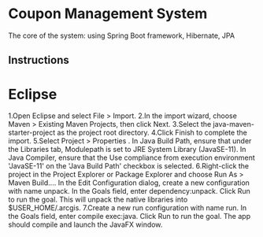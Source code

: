 # Coupon Management System
The core of the system: using Spring Boot framework, Hibernate, JPA


## Instructions

# Eclipse

1.Open Eclipse and select File > Import.
2.In the import wizard, choose Maven > Existing Maven Projects, then click Next.
3.Select the java-maven-starter-project as the project root directory.
4.Click Finish to complete the import.
5.Select Project > Properties . In Java Build Path, ensure that under the Libraries tab, Modulepath is set to JRE System Library (JavaSE-11). In Java Compiler, ensure that the Use compliance from execution environment 'JavaSE-11' on the 'Java Build Path' checkbox is selected.
6.Right-click the project in the Project Explorer or Package Explorer and choose Run As > Maven Build.... In the Edit Configuration dialog, create a new configuration with name unpack. In the Goals field, enter dependency:unpack. Click Run to run the goal. This will unpack the native libraries into $USER_HOME/.arcgis.
7.Create a new run configuration with name run. In the Goals field, enter compile exec:java. Click Run to run the goal. The app should compile and launch the JavaFX window.
